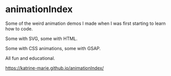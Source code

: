 # animationIndex
Some of the weird animation demos I made when I was first starting to learn how to code.

Some with SVG, some with HTML.

Some with CSS animations, some with GSAP.

All fun and educational.

https://katrine-marie.github.io/animationIndex/

